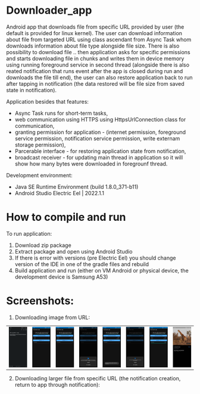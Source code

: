 # Downloader_app
Android app that downloads file from specific URL provided by user (the default is provided for linux kernel). The user can download information about file from targeted URL using class ascendant from Async Task whom downloads information about file type alongside file size. There is also possibility to download file .. then application asks for specific permissions and starts downloading file in chunks and writes them in device memory using running foreground service in second thread (alongside there is also reated notification that runs event after the app is closed during run and downloads the file till end), the user can also restore application back to run after tapping in notification (the data restored will be file size from saved state in notification).

Application besides that features:
- Async Task runs for short-term tasks,
- web communication using HTTPS using HttpsUrlConnection class for communication,
- granting permission for application - (internet permission, foreground service permission, notification service permission, write externam storage permission),
- Parcerable interface - for restoring application state from notification,
- broadcast receiver - for updating main thread in application so it will show how many bytes were downloaded in foregrounf thread.   

Development environment:

- Java SE Runtime Environment (build 1.8.0_371-b11)
- Android Studio Electric Eel | 2022.1.1

# How to compile and run
To run application:

1. Download zip package
2. Extract package and open using Android Studio
3. If there is error with versions (pre Electric Eel) you should change version of the IDE in one of the gradle files and rebuild
4. Build application and run (either on VM Android or physical device, the development device is Samsung A53)

# Screenshots:
1. Downloading image from URL:

<table>
    <tr>
        <td>    
            <img src="https://github.com/RobertNeat/Downloader_app/blob/main/res_images/image_download/1b_file2_url.png" width="200"/>
        </td>  
        <td>    
            <img src="https://github.com/RobertNeat/Downloader_app/blob/main/res_images/image_download/2b_file2_first_launch.png" width="200"/>
        </td>  
        <td>    
            <img src="https://github.com/RobertNeat/Downloader_app/blob/main/res_images/image_download/3b_file2_info_download.png" width="200"/>
        </td>  
        <td>    
            <img src="https://github.com/RobertNeat/Downloader_app/blob/main/res_images/image_download/4b_file2_write_storage_permit.png" width="200"/>
        </td>  
        <td>    
            <img src="https://github.com/RobertNeat/Downloader_app/blob/main/res_images/image_download/5b_file2_write_oermit_accepted.png" width="200"/>
        </td>  
        <td>    
            <img src="https://github.com/RobertNeat/Downloader_app/blob/main/res_images/image_download/6b_file2_notification_permit.png" width="200"/>
        </td>  
        <td>    
            <img src="https://github.com/RobertNeat/Downloader_app/blob/main/res_images/image_download/7b_file2_downloaded.png" width="200"/>
        </td>  
        <td>    
            <img src="https://github.com/RobertNeat/Downloader_app/blob/main/res_images/image_download/8b_file2_in_storage.png" width="200"/>
        </td>   
    </tr>
</table>

2. Downloading larger file from specific URL (the notification creation, return to app through notification):


